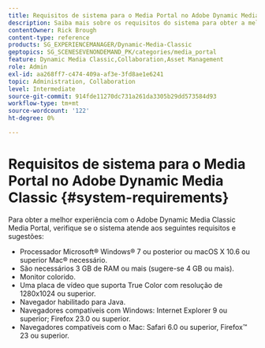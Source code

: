 ```yaml
---
title: Requisitos de sistema para o Media Portal no Adobe Dynamic Media Classic
description: Saiba mais sobre os requisitos do sistema para obter a melhor experiência usando o Media Portal no Adobe Dynamic Media Classic.
contentOwner: Rick Brough
content-type: reference
products: SG_EXPERIENCEMANAGER/Dynamic-Media-Classic
geptopics: SG_SCENESEVENONDEMAND_PK/categories/media_portal
feature: Dynamic Media Classic,Collaboration,Asset Management
role: Admin
exl-id: aa268ff7-c474-409a-af3e-3fd8ae1e6241
topic: Administration, Collaboration
level: Intermediate
source-git-commit: 914fde11270dc731a261da3305b29dd573584d93
workflow-type: tm+mt
source-wordcount: '122'
ht-degree: 0%

---
```


# Requisitos de sistema para o Media Portal no Adobe Dynamic Media Classic {#system-requirements}

Para obter a melhor experiência com o Adobe Dynamic Media Classic Media Portal, verifique se o sistema atende aos seguintes requisitos e sugestões:

* Processador Microsoft® Windows® 7 ou posterior ou macOS X 10.6 ou superior Mac® necessário.
* São necessários 3 GB de RAM ou mais (sugere-se 4 GB ou mais).
* Monitor colorido.
* Uma placa de vídeo que suporta True Color com resolução de 1280x1024 ou superior.
* Navegador habilitado para Java.
* Navegadores compatíveis com Windows: Internet Explorer 9 ou superior; Firefox 23.0 ou superior.
* Navegadores compatíveis com o Mac: Safari 6.0 ou superior, Firefox™ 23 ou superior.
